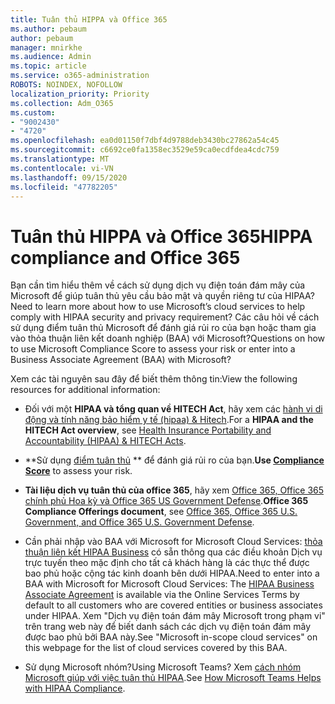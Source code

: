 ```yaml
---
title: Tuân thủ HIPPA và Office 365
ms.author: pebaum
author: pebaum
manager: mnirkhe
ms.audience: Admin
ms.topic: article
ms.service: o365-administration
ROBOTS: NOINDEX, NOFOLLOW
localization_priority: Priority
ms.collection: Adm_O365
ms.custom:
- "9002430"
- "4720"
ms.openlocfilehash: ea0d01150f7dbf4d9788deb3430bc27862a54c45
ms.sourcegitcommit: c6692ce0fa1358ec3529e59ca0ecdfdea4cdc759
ms.translationtype: MT
ms.contentlocale: vi-VN
ms.lasthandoff: 09/15/2020
ms.locfileid: "47782205"
---
```

# <a name="hippa-compliance-and-office-365"></a><span data-ttu-id="3ce3d-102">Tuân thủ HIPPA và Office 365</span><span class="sxs-lookup"><span data-stu-id="3ce3d-102">HIPPA compliance and Office 365</span></span>

<span data-ttu-id="3ce3d-103">Bạn cần tìm hiểu thêm về cách sử dụng dịch vụ điện toán đám mây của Microsoft để giúp tuân thủ yêu cầu bảo mật và quyền riêng tư của HIPAA?</span><span class="sxs-lookup"><span data-stu-id="3ce3d-103">Need to learn more about how to use Microsoft’s cloud services to help comply with HIPAA security and privacy requirement?</span></span>  <span data-ttu-id="3ce3d-104">Các câu hỏi về cách sử dụng điểm tuân thủ Microsoft để đánh giá rủi ro của bạn hoặc tham gia vào thỏa thuận liên kết doanh nghiệp (BAA) với Microsoft?</span><span class="sxs-lookup"><span data-stu-id="3ce3d-104">Questions on how to use Microsoft Compliance Score to assess your risk or enter into a Business Associate Agreement (BAA) with Microsoft?</span></span>  

<span data-ttu-id="3ce3d-105">Xem các tài nguyên sau đây để biết thêm thông tin:</span><span class="sxs-lookup"><span data-stu-id="3ce3d-105">View the following resources for additional information:</span></span>

- <span data-ttu-id="3ce3d-106">Đối với một **HIPAA và tổng quan về HITECH Act**, hãy xem các [hành vi di động và tính năng bảo hiểm y tế (hipaa) & Hitech](https://docs.microsoft.com/microsoft-365/compliance/offering-hipaa-hitech?view=o365-worldwide).</span><span class="sxs-lookup"><span data-stu-id="3ce3d-106">For a **HIPAA and the HITECH Act overview**, see [Health Insurance Portability and Accountability (HIPAA) & HITECH Acts](https://docs.microsoft.com/microsoft-365/compliance/offering-hipaa-hitech?view=o365-worldwide).</span></span>

- <span data-ttu-id="3ce3d-107">\*\*Sử dụng [điểm tuân thủ](https://docs.microsoft.com/microsoft-365/compliance/offering-hipaa-hitech?view=o365-worldwide#use-microsoft-compliance-score-to-assess-your-risk) \*\* để đánh giá rủi ro của bạn.</span><span class="sxs-lookup"><span data-stu-id="3ce3d-107">**Use [Compliance Score](https://docs.microsoft.com/microsoft-365/compliance/offering-hipaa-hitech?view=o365-worldwide#use-microsoft-compliance-score-to-assess-your-risk)** to assess your risk.</span></span>

- <span data-ttu-id="3ce3d-108">**Tài liệu dịch vụ tuân thủ của office 365**, hãy xem [Office 365, Office 365 chính phủ Hoa kỳ và Office 365 US Government Defense](https://go.microsoft.com/fwlink/p/?LinkID=2077751).</span><span class="sxs-lookup"><span data-stu-id="3ce3d-108">**Office 365 Compliance Offerings document**, see [Office 365, Office 365 U.S. Government, and Office 365 U.S. Government Defense](https://go.microsoft.com/fwlink/p/?LinkID=2077751).</span></span>

- <span data-ttu-id="3ce3d-109">Cần phải nhập vào BAA với Microsoft for Microsoft Cloud Services: [thỏa thuận liên kết HIPAA Business](https://aka.ms/BAA) có sẵn thông qua các điều khoản Dịch vụ trực tuyến theo mặc định cho tất cả khách hàng là các thực thể được bao phủ hoặc cộng tác kinh doanh bên dưới HIPAA.</span><span class="sxs-lookup"><span data-stu-id="3ce3d-109">Need to enter into a BAA with Microsoft for Microsoft Cloud Services: The [HIPAA Business Associate Agreement](https://aka.ms/BAA) is available via the Online Services Terms by default to all customers who are covered entities or business associates under HIPAA.</span></span> <span data-ttu-id="3ce3d-110">Xem "Dịch vụ điện toán đám mây Microsoft trong phạm vi" trên trang web này để biết danh sách các dịch vụ điện toán đám mây được bao phủ bởi BAA này.</span><span class="sxs-lookup"><span data-stu-id="3ce3d-110">See "Microsoft in-scope cloud services" on this webpage for the list of cloud services covered by this BAA.</span></span>

- <span data-ttu-id="3ce3d-111">Sử dụng Microsoft nhóm?</span><span class="sxs-lookup"><span data-stu-id="3ce3d-111">Using Microsoft Teams?</span></span> <span data-ttu-id="3ce3d-112">Xem [cách nhóm Microsoft giúp với việc tuân thủ HIPAA](https://www.microsoft.com/microsoft-365/blog/2019/04/30/white-paper-microsoft-teams-healthcare-providers-hipaa-compliance/).</span><span class="sxs-lookup"><span data-stu-id="3ce3d-112">See [How Microsoft Teams Helps with HIPAA Compliance](https://www.microsoft.com/microsoft-365/blog/2019/04/30/white-paper-microsoft-teams-healthcare-providers-hipaa-compliance/).</span></span>
